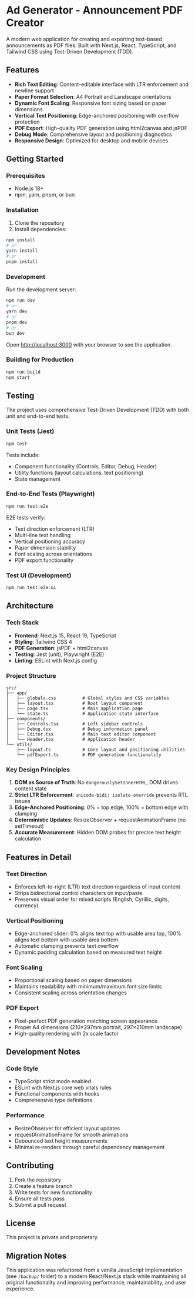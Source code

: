 # Ad Generator - Announcement PDF Creator

A modern web application for creating and exporting text-based announcements as PDF files. Built with Next.js, React, TypeScript, and Tailwind CSS using Test-Driven Development (TDD).

## Features

- **Rich Text Editing**: Content-editable interface with LTR enforcement and newline support
- **Paper Format Selection**: A4 Portrait and Landscape orientations
- **Dynamic Font Scaling**: Responsive font sizing based on paper dimensions
- **Vertical Text Positioning**: Edge-anchored positioning with overflow protection
- **PDF Export**: High-quality PDF generation using html2canvas and jsPDF
- **Debug Mode**: Comprehensive layout and positioning diagnostics
- **Responsive Design**: Optimized for desktop and mobile devices

## Getting Started

### Prerequisites

- Node.js 18+ 
- npm, yarn, pnpm, or bun

### Installation

1. Clone the repository
2. Install dependencies:

```bash
npm install
# or
yarn install
# or
pnpm install
```

### Development

Run the development server:

```bash
npm run dev
# or
yarn dev
# or
pnpm dev
# or
bun dev
```

Open [http://localhost:3000](http://localhost:3000) with your browser to see the application.

### Building for Production

```bash
npm run build
npm start
```

## Testing

The project uses comprehensive Test-Driven Development (TDD) with both unit and end-to-end tests.

### Unit Tests (Jest)

```bash
npm test
```

Tests include:
- Component functionality (Controls, Editor, Debug, Header)
- Utility functions (layout calculations, text positioning)
- State management

### End-to-End Tests (Playwright)

```bash
npm run test:e2e
```

E2E tests verify:
- Text direction enforcement (LTR)
- Multi-line text handling
- Vertical positioning accuracy
- Paper dimension stability
- Font scaling across orientations
- PDF export functionality

### Test UI (Development)

```bash
npm run test:e2e:ui
```

## Architecture

### Tech Stack

- **Frontend**: Next.js 15, React 19, TypeScript
- **Styling**: Tailwind CSS 4
- **PDF Generation**: jsPDF + html2canvas
- **Testing**: Jest (unit), Playwright (E2E)
- **Linting**: ESLint with Next.js config

### Project Structure

```
src/
├── app/
│   ├── globals.css          # Global styles and CSS variables
│   ├── layout.tsx           # Root layout component
│   ├── page.tsx             # Main application page
│   └── state.ts             # Application state interface
├── components/
│   ├── Controls.tsx         # Left sidebar controls
│   ├── Debug.tsx            # Debug information panel
│   ├── Editor.tsx           # Main text editor component
│   └── Header.tsx           # Application header
└── utils/
    ├── layout.ts            # Core layout and positioning utilities
    └── pdfExport.ts         # PDF generation functionality
```

### Key Design Principles

1. **DOM as Source of Truth**: No `dangerouslySetInnerHTML`, DOM drives content state
2. **Strict LTR Enforcement**: `unicode-bidi: isolate-override` prevents RTL issues
3. **Edge-Anchored Positioning**: 0% = top edge, 100% = bottom edge with clamping
4. **Deterministic Updates**: ResizeObserver + requestAnimationFrame (no setTimeout)
5. **Accurate Measurement**: Hidden DOM probes for precise text height calculation

## Features in Detail

### Text Direction
- Enforces left-to-right (LTR) text direction regardless of input content
- Strips bidirectional control characters on input/paste
- Preserves visual order for mixed scripts (English, Cyrillic, digits, currency)

### Vertical Positioning
- Edge-anchored slider: 0% aligns text top with usable area top, 100% aligns text bottom with usable area bottom
- Automatic clamping prevents text overflow
- Dynamic padding calculation based on measured text height

### Font Scaling
- Proportional scaling based on paper dimensions
- Maintains readability with minimum/maximum font size limits
- Consistent scaling across orientation changes

### PDF Export
- Pixel-perfect PDF generation matching screen appearance
- Proper A4 dimensions (210×297mm portrait, 297×210mm landscape)
- High-quality rendering with 2x scale factor

## Development Notes

### Code Style
- TypeScript strict mode enabled
- ESLint with Next.js core web vitals rules
- Functional components with hooks
- Comprehensive type definitions

### Performance
- ResizeObserver for efficient layout updates
- requestAnimationFrame for smooth animations
- Debounced text height measurements
- Minimal re-renders through careful dependency management

## Contributing

1. Fork the repository
2. Create a feature branch
3. Write tests for new functionality
4. Ensure all tests pass
5. Submit a pull request

## License

This project is private and proprietary.

## Migration Notes

This application was refactored from a vanilla JavaScript implementation (see `/backup/` folder) to a modern React/Next.js stack while maintaining all original functionality and improving performance, maintainability, and user experience.
